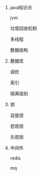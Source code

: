 1. java知识点

   jvm

   垃圾回收机制

   多线程

   数据结构

2. 数据库

   调优

   索引

   隔离级别

3. 锁

   自旋锁

   悲观锁

   乐观锁

4. 中间件

   redis

   mq